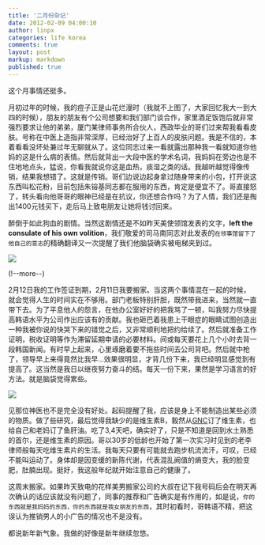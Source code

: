```yaml
---
title: '二月份杂记'
date: 2012-02-09 04:00:10
author: linpx
categories: life korea
comments: true
layout: post
markup: markdown
published: true
---
```

这个月事情还挺多。

月初过年的时候，我的痘子正是山花烂漫时（我就不上图了，大家回忆我大一到大四的时候），朋友的朋友有个公司想要和我们部门谈合作，家里酒足饭饱后就非常强烈要求让他的弟弟，厦门某律师事务所合伙人，西政毕业的哥们过来帮我看看皮肤。号称在中医上造指非常深厚，已经治好了上百人的皮肤问题。我是不信的，本着看看没坏处兼过年无聊就从了。这位同志过来一看就露出那种我一看就知道你他妈的这是什么病的表情。然后就背出一大段中医的学术名词，我妈妈在旁边也是不住地地点头，猛说，你看我就说你这是血热，痰湿之类的话。我越听越觉得像传销，结果我想错了。这就是传销。哥们边说边起身拿过随身带来的小包，打开说这东西叫松花粉，目前包括朱镕基同志都在服用的东西，肯定是便宜不了。哥直接怒了，转头看向他哥哥的眼神已经是在抗议，你还想合作吗？为了人情，我们还是掏出1400元钱买下，走后马上致电朋友让她将钱讨回来。

醉倒于如此狗血的剧情。当然这剧情还是不如昨天美使领馆发表的文字，**left the consulate of his own
volition**，我们敬爱的司马南同志对此发表的`在领事馆留下了他自己的意志`的精确翻译又一次提醒了我们他脑袋确实被电梯夹到过。


![](http://farm8.staticflickr.com/7050/6845394903_9566b9e1ac.jpg)

(!--more--)

2月12日我的工作签证到期，2月11日我要搬家。当这两个事情混在一起的时候，就会觉得人生的时间实在不够用。部门老板特别肝胆，既然带我进来，当然就一直带下去。为了平息他人的怨言，在他办公室好好的把我骂了一顿，叫我努力尽快提高韩语水平为公司作出应该有的贡献。我也砸巴着我患上干眼症的眼睛试图创造出一种我被你说的快哭下来的错觉之后，又非常顺利地把约给续了。然后就准备工作证明，税收证明等作为滞留延期申请的必要材料。间或每天要花上几个小时去背一段韩国新闻。有时早上起来，心里琢磨着要不拖些时间去公司背吧。然后就中枪了，领导早上来得竟然比我早...效果很明显，才背几份下来，我已经明显感觉到有提高了。这当然是我日以继夜努力奋斗的结。每天一份下来，果然是学习语言的好方法。就是脑袋觉得累些。


![](http://farm8.staticflickr.com/7162/6845362281_aaa032db0f.jpg)


见那位神医也不是完全没有好处。起码提醒了我，应该是身上不能制造出某些必须的物质。做了些研究，最后觉得我缺少的是维生素B，毅然从[GNC](
www.gnc.com
)订了维生素，也给自己和老妈订了鱼肝油。吃了3,4天吧，确实好了，只是不知道是回到水土熟悉的首尔，还是维生素的原因。哥以30岁的低龄也开始了第一次实习时见到的老李律师般每天吃维生素片的生活。我每天只要有可能就去跑步机流流汗，可叹，已经不能叫运动了。身体却是因变缓的新陈代谢，代表混乱阙值的熵变大，我的脸变肥，肚腩出现。挺好，我这般年纪就开始注意自己的健康了。

这周末搬家。如果昨天致电的花样美男搬家公司的大叔在记下我号码后会在明天再次确认的话应该就没有问题了，同事的推荐和广告确实是有作用的，如是说，`你的东西就是我妈妈的东西，你的东西就是我女朋友的东西`，其时初看时，哥韩语不精，把这误认为推销男人的小广告的情况也不是没有。

都说新年新气象。我做的好像是新年继续忽悠。
